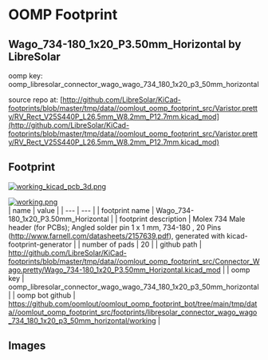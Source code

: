 # OOMP Footprint  
## Wago_734-180_1x20_P3.50mm_Horizontal  by LibreSolar  
  
oomp key: oomp_libresolar_connector_wago_wago_734_180_1x20_p3_50mm_horizontal  
  
source repo at: [http://github.com/LibreSolar/KiCad-footprints/blob/master/tmp/data//oomlout_oomp_footprint_src/Varistor.pretty/RV_Rect_V25S440P_L26.5mm_W8.2mm_P12.7mm.kicad_mod](http://github.com/LibreSolar/KiCad-footprints/blob/master/tmp/data//oomlout_oomp_footprint_src/Varistor.pretty/RV_Rect_V25S440P_L26.5mm_W8.2mm_P12.7mm.kicad_mod)  
## Footprint  
  
[![working_kicad_pcb_3d.png](working_kicad_pcb_3d_600.png)](working_kicad_pcb_3d.png)  
  
[![working.png](working_600.png)](working.png)  
| name | value | 
| --- | --- | 
| footprint name | Wago_734-180_1x20_P3.50mm_Horizontal | 
| footprint description | Molex 734 Male header (for PCBs); Angled solder pin 1 x 1 mm, 734-180 , 20 Pins (http://www.farnell.com/datasheets/2157639.pdf), generated with kicad-footprint-generator | 
| number of pads | 20 | 
| github path | http://github.com/LibreSolar/KiCad-footprints/blob/master/tmp/data//oomlout_oomp_footprint_src/Connector_Wago.pretty/Wago_734-180_1x20_P3.50mm_Horizontal.kicad_mod | 
| oomp key | oomp_libresolar_connector_wago_wago_734_180_1x20_p3_50mm_horizontal | 
| oomp bot github | https://github.com/oomlout/oomlout_oomp_footprint_bot/tree/main/tmp/data//oomlout_oomp_footprint_src/footprints/libresolar_connector_wago_wago_734_180_1x20_p3_50mm_horizontal/working | 
## Images  
